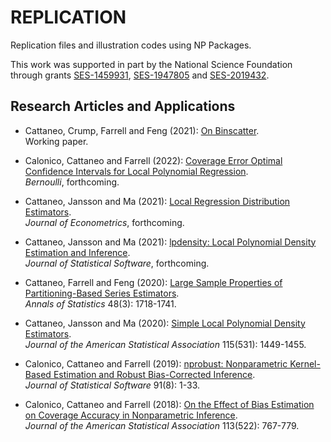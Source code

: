 # REPLICATION

Replication files and illustration codes using NP Packages.

This work was supported in part by the National Science Foundation through grants [SES-1459931](https://www.nsf.gov/awardsearch/showAward?AWD_ID=1459931), [SES-1947805](https://www.nsf.gov/awardsearch/showAward?AWD_ID=1947805) and [SES-2019432](https://www.nsf.gov/awardsearch/showAward?AWD_ID=2019432).

## Research Articles and Applications

- Cattaneo, Crump, Farrell and Feng (2021): [On Binscatter](https://github.com/nppackages-replication/CCFF_2021_wp).<br>
Working paper.

- Calonico, Cattaneo and Farrell (2022): [Coverage Error Optimal Confidence Intervals for Local Polynomial Regression](https://github.com/nppackages-replication/CCF_2022_Bernoulli).<br>
_Bernoulli_, forthcoming.

- Cattaneo, Jansson and Ma (2021): [Local Regression Distribution Estimators](https://github.com/nppackages-replication/CJM_2021_JOE).<br>
_Journal of Econometrics_, forthcoming.

- Cattaneo, Jansson and Ma (2021): [lpdensity: Local Polynomial Density Estimation and Inference](https://github.com/nppackages-replication/CJM_2021_JSS).<br>
_Journal of Statistical Software_, forthcoming.

- Cattaneo, Farrell and Feng (2020): [Large Sample Properties of Partitioning-Based Series Estimators](https://github.com/nppackages-replication/CFF-2020-AOS).<br>
_Annals of Statistics_ 48(3): 1718-1741.

- Cattaneo, Jansson and Ma (2020): [Simple Local Polynomial Density Estimators](https://github.com/nppackages-replication/CJM_2020_JASA).<br>
_Journal of the American Statistical Association_ 115(531): 1449-1455.

- Calonico, Cattaneo and Farrell (2019): [nprobust: Nonparametric Kernel-Based Estimation and Robust Bias-Corrected Inference](https://github.com/nppackages-replication/CCF_2019_JSS).<br>
_Journal of Statistical Software_ 91(8): 1-33.

- Calonico, Cattaneo and Farrell (2018): [On the Effect of Bias Estimation on Coverage Accuracy in Nonparametric Inference](https://github.com/nppackages-replication/CCF_2018_JASA).<br>
_Journal of the American Statistical Association_ 113(522): 767-779.

<br><br>

